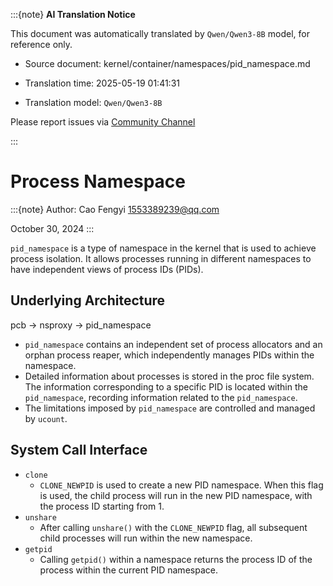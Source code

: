 :::{note}
**AI Translation Notice**

This document was automatically translated by `Qwen/Qwen3-8B` model, for reference only.

- Source document: kernel/container/namespaces/pid_namespace.md

- Translation time: 2025-05-19 01:41:31

- Translation model: `Qwen/Qwen3-8B`

Please report issues via [Community Channel](https://github.com/DragonOS-Community/DragonOS/issues)

:::

# Process Namespace
:::{note} Author: Cao Fengyi 1553389239@qq.com

October 30, 2024
:::

`pid_namespace` is a type of namespace in the kernel that is used to achieve process isolation. It allows processes running in different namespaces to have independent views of process IDs (PIDs).

## Underlying Architecture

pcb -> nsproxy -> pid_namespace
- `pid_namespace` contains an independent set of process allocators and an orphan process reaper, which independently manages PIDs within the namespace.
- Detailed information about processes is stored in the proc file system. The information corresponding to a specific PID is located within the `pid_namespace`, recording information related to the `pid_namespace`.
- The limitations imposed by `pid_namespace` are controlled and managed by `ucount`.

## System Call Interface

- `clone`
    - `CLONE_NEWPID` is used to create a new PID namespace. When this flag is used, the child process will run in the new PID namespace, with the process ID starting from 1.
- `unshare`
    - After calling `unshare()` with the `CLONE_NEWPID` flag, all subsequent child processes will run within the new namespace.
- `getpid`
    - Calling `getpid()` within a namespace returns the process ID of the process within the current PID namespace.
